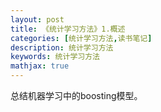 ```yaml
---
layout: post
title: 《统计学习方法》1.概述
categories: [统计学习方法,读书笔记]
description: 统计学习方法
keywords: 统计学习方法
mathjax: true
---
```


总结机器学习中的boosting模型。